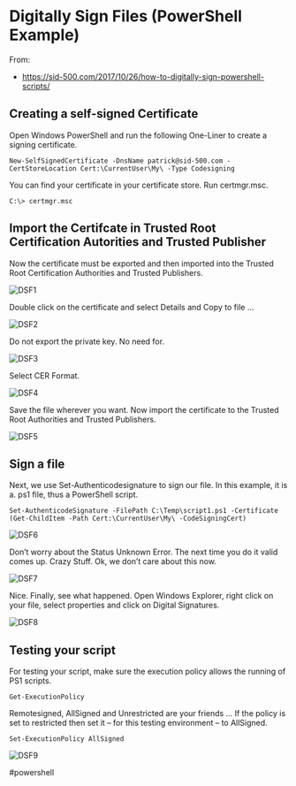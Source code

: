 # Digitally Sign Files (PowerShell Example)

From:
- https://sid-500.com/2017/10/26/how-to-digitally-sign-powershell-scripts/

## Creating a self-signed Certificate

Open Windows PowerShell and run the following One-Liner to create a signing certificate.

```
New-SelfSignedCertificate -DnsName patrick@sid-500.com -CertStoreLocation Cert:\CurrentUser\My\ -Type Codesigning
```

You can find your certificate in your certificate store. Run certmgr.msc.

```
C:\> certmgr.msc
```

## Import the Certifcate in Trusted Root Certification Autorities and Trusted Publisher

Now the certificate must be exported and then imported into the Trusted Root Certification Authorities and Trusted Publishers.

![DSF1](DSF1.png)

Double click on the certificate and select Details and Copy to file …

![DSF2](DSF2.png)

Do not export the private key. No need for.

![DSF3](DSF3.png)

Select CER Format.

![DSF4](DSF4.png)

Save the file wherever you want.
Now import the certificate to the Trusted Root Authorities and Trusted Publishers.

![DSF5](DSF5.png)


## Sign a file

Next, we use Set-Authenticodesignature to sign our file. In this example, it is a. ps1 file, thus a PowerShell script.

```
Set-AuthenticodeSignature -FilePath C:\Temp\script1.ps1 -Certificate (Get-ChildItem -Path Cert:\CurrentUser\My\ -CodeSigningCert)
```

![DSF6](DSF6.png)

Don’t worry about the Status Unknown Error. The next time you do it valid comes up. Crazy Stuff. Ok, we don’t care about this now.

![DSF7](DSF7.png)

Nice. Finally, see what happened. Open Windows Explorer, right click on your file, select properties and click on Digital Signatures.

![DSF8](DSF8.png)

## Testing your script

For testing your script, make sure the execution policy allows the running of PS1 scripts.

```
Get-ExecutionPolicy
```

Remotesigned, AllSigned and Unrestricted are your friends … If the policy is set to restricted then set it – for this testing environment – to AllSigned.

```
Set-ExecutionPolicy AllSigned
```

![DSF9](DSF9.png)


#powershell